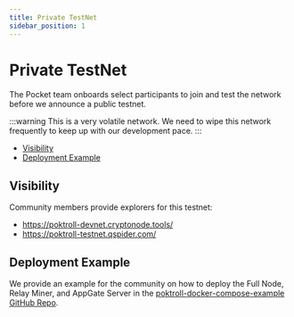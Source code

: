 ```yaml
---
title: Private TestNet
sidebar_position: 1
---
```


# Private TestNet <!-- omit in toc -->

The Pocket team onboards select participants to join and test the network before we announce a public testnet.

:::warning
This is a very volatile network. We need to wipe this network frequently to keep up with our development pace.
:::

- [Visibility](#visibility)
- [Deployment Example](#deployment-example)


## Visibility

Community members provide explorers for this testnet:
- https://poktroll-devnet.cryptonode.tools/
- https://poktroll-testnet.qspider.com/

## Deployment Example

We provide an example for the community on how to deploy the Full Node, Relay Miner, and AppGate Server in the [poktroll-docker-compose-example GitHub Repo](https://github.com/pokt-network/poktroll-docker-compose-example).

